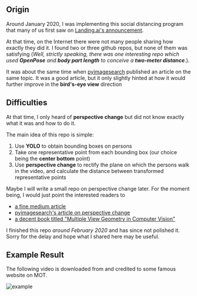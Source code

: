 ## Origin
Around January 2020, I was implementing this social distancing program that many of us first saw on [Landing.ai's announcement](https://landing.ai/landing-ai-creates-an-ai-tool-to-help-customers-monitor-social-distancing-in-the-workplace/).

At that time, on the Internet there were not many people sharing how exactly they did it. I found two or three github repos, but none of them was satisfying (_Well, strictly speaking, there was one interesting repo which used **OpenPose** and **body part length** to conceive a **two-meter distance**_.).

It was about the same time when [pyimagesearch](https://www.pyimagesearch.com/2020/06/01/opencv-social-distancing-detector/) published an article on the same topic. It was a good article, but it only slightly hinted at how it would further improve in the **bird's-eye view** direction 

## Difficulties
At that time, I only heard of **perspective change** but did not know exactly what it was and how to do it.

The main idea of this repo is simple:
01. Use **YOLO** to obtain bounding boxes on persons
02. Take one representative point from each bounding box (our choice being the **center bottom** point)
03. Use **perspective change** to rectify the plane on which the persons walk in the video, and calculate the distance between transformed representative points

Maybe I will write a small repo on perspective change later. For the moment being, I would just point the interested readers to
- [a fine medium article](https://medium.com/acmvit/how-to-project-an-image-in-perspective-view-of-a-background-image-opencv-python-d101bdf966bc)
- [pyimagesearch's article on perspective change](https://www.pyimagesearch.com/2014/08/25/4-point-opencv-getperspective-transform-example/)
- [a decent book titled "Multiple View Geometry in Computer Vision"](https://www.robots.ox.ac.uk/~vgg/hzbook/)

I finished this repo _around February 2020_ and has since not polished it. Sorry for the delay and hope what I shared here may be useful.

## Example Result
The following video is downloaded from and credited to some famous website on MOT.
<br/>

![example](figs/example.gif "mot-video")


